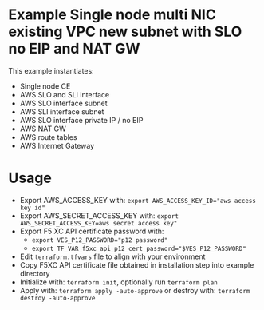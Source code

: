 # Example Single node multi NIC existing VPC new subnet with SLO no EIP and NAT GW

This example instantiates:

- Single node CE
- AWS SLO and SLI interface
- AWS SLO interface subnet
- AWS SLI interface subnet
- AWS SLO interface private IP / no EIP
- AWS NAT GW
- AWS route tables
- AWS Internet Gateway

# Usage

- Export AWS_ACCESS_KEY with: `export AWS_ACCESS_KEY_ID="aws access key id"`
- Export AWS_SECRET_ACCESS_KEY with: `export AWS_SECRET_ACCESS_KEY=aws secret access key"`
- Export F5 XC API certificate password with: 
  * `export VES_P12_PASSWORD="p12 password"`
  * `export TF_VAR_f5xc_api_p12_cert_password="$VES_P12_PASSWORD"`
- Edit `terraform.tfvars` file to align with your environment
- Copy F5XC API certificate file obtained in installation step into example directory
- Initialize with: `terraform init`, optionally run `terraform plan`
- Apply with: `terraform apply -auto-approve` or destroy with: `terraform destroy -auto-approve`